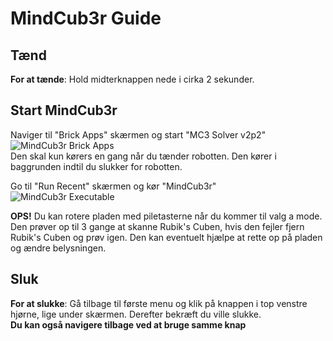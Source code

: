 # MindCub3r Guide

## Tænd
**For at tænde**: Hold midterknappen nede i cirka 2 sekunder.  

## Start MindCub3r
Naviger til "Brick Apps" skærmen og start "MC3 Solver v2p2"  
![MindCub3r Brick Apps](https://mindcuber.com/mindcub3r/application1.png)  
Den skal kun kørers en gang når du tænder robotten. Den kører i baggrunden indtil du slukker for robotten.

Go til "Run Recent" skærmen og kør "MindCub3r"  
![MindCub3r Executable](https://github.com/user-attachments/assets/e4839c5a-e8d5-438e-8576-ae88b1792d3b)
 
**OPS!** Du kan rotere pladen med piletasterne når du kommer til valg a mode.
Den prøver op til 3 gange at skanne Rubik's Cuben, hvis den fejler fjern Rubik's Cuben og prøv igen. Den kan eventuelt hjælpe at rette op på pladen og ændre belysningen.

## Sluk
**For at slukke**: Gå tilbage til første menu og klik på knappen i top venstre hjørne, lige under skærmen. Derefter bekræft du ville slukke.  
**Du kan også navigere tilbage ved at bruge samme knap**
